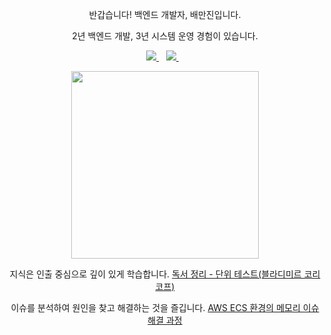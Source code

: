 <p align='center'>
반갑습니다! 백엔드 개발자, 배만진입니다.
</p>

<p align='center'>
2년 백엔드 개발, 3년 시스템 운영 경험이 있습니다.
</p>

<p align='center'>  
  <a href="https://www.linkedin.com/in/mj-bae/">
    <img src="https://img.shields.io/badge/linkedin-%230077B5.svg?&style=for-the-badge&logo=linkedin&logoColor=white" />
  </a>&nbsp;&nbsp;
  <a href="https://studynote.oopy.io/">
    <img src="https://img.shields.io/badge/Notion-000000?style=for-the-badge&logo=notion&logoColor=white" />        
  </a>&nbsp;&nbsp;
</p>

</p>

<p align='center'>
  <a href="#"><img src="https://github-readme-stats.vercel.app/api?username=MJbae&show_icons=true&count_private=true&theme=dark" width="300"></a>
</p>

<p align='center'>
  지식은 인출 중심으로 깊이 있게 학습합니다. <a href='https://studynote.oopy.io/books/17'>독서 정리 - 단위 테스트(블라디미르 코리코프)</a>
</p>

<p align='center'>
  이슈를 분석하여 원인을 찾고 해결하는 것을 즐깁니다. <a href='https://studynote.oopy.io/trouble-shooting/memory-leak/'>AWS ECS 환경의 메모리 이슈 해결 과정</a>
</p>


